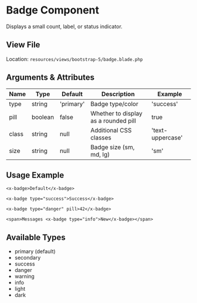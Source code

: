 # Badge Component

Displays a small count, label, or status indicator.

## View File

Location: `resources/views/bootstrap-5/badge.blade.php`

## Arguments & Attributes

| Name | Type | Default | Description | Example |
|------|------|---------|-------------|---------|
| type | string | 'primary' | Badge type/color | 'success' |
| pill | boolean | false | Whether to display as a rounded pill | true |
| class | string | null | Additional CSS classes | 'text-uppercase' |
| size | string | null | Badge size (sm, md, lg) | 'sm' |

## Usage Example

```blade
<x-badge>Default</x-badge>

<x-badge type="success">Success</x-badge>

<x-badge type="danger" pill>42</x-badge>

<span>Messages <x-badge type="info">New</x-badge></span>
```

## Available Types

- primary (default)
- secondary
- success
- danger
- warning
- info
- light
- dark
